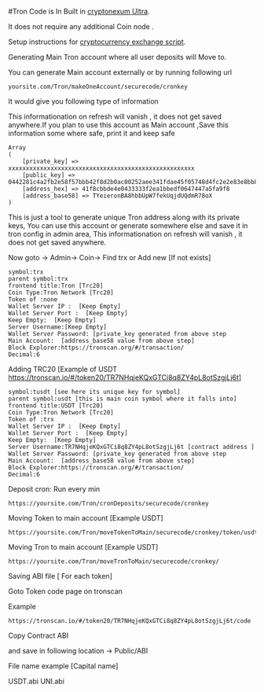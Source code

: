 #Tron Code is In Built in [cryptonexum Ultra](https://cryptonexum.com/product/ultra).

It does not require any additional Coin node .

Setup instructions for [cryptocurrency exchange script](https://cryptonexum.com/).

Generating Main Tron account where all user deposits will Move to.

You can generate Main account externally or by running following url
```
yoursite.com/Tron/makeOneAccount/securecode/cronkey
```
It would give you following type of information

This informationation on refresh will vanish , it does not get saved anywhere.If you plan to use this account as Main account ,Save this information some where safe, print it and keep safe
```
Array
(
    [private_key] => xxxxxxxxxxxxxxxxxxxxxxxxxxxxxxxxxxxxxxxxxxxxxxxxxxxxx
    [public_key] => 0442281c4a2fb2e58f57bbb42f8d2b0ac00252aee341fdae45f05748d4fc2e2e83e8bb8e872da8157b7258cd09aa0c35d404d568bce1430398ef7e88eb6e6674b8
    [address_hex] => 41f8cbbde4e0433333f2ea1bbedf0647447a5fa9f8
    [address_base58] => TYeieronBA8hbbUpW7fekUqjdUQdmR78oX
)
```
This is just a tool to generate unique Tron address along with its private keys, You can use this account or generate somewhere else and save it in tron config in admin area, This informationation on refresh will vanish , it does not get saved anywhere.

Now goto -> Admin-> Coin-> Find trx or Add new [If not exists]
```
symbol:trx
parent symbol:trx
frontend title:Tron [Trc20]
Coin Type:Tron Network [Trc20]
Token of :none
Wallet Server IP :  [Keep Empty]
Wallet Server Port :  [Keep Empty]
Keep Empty:  [Keep Empty]
Server Username:[Keep Empty]
Wallet Server Password: [private_key generated from above step
Main Account:  [address_base58 value from above step]
Block Explorer:https://tronscan.org/#/transaction/
Decimal:6
```
 
Adding TRC20 [Example of USDT https://tronscan.io/#/token20/TR7NHqjeKQxGTCi8q8ZY4pL8otSzgjLj6t]
```
symbol:tusdt [see here its unique key for symbol]
parent symbol:usdt [this is main coin symbol where it falls into]
frontend title:USDT [Trc20]
Coin Type:Tron Network [Trc20]
Token of :trx
Wallet Server IP :  [Keep Empty]
Wallet Server Port :  [Keep Empty]
Keep Empty:  [Keep Empty]
Server Username:TR7NHqjeKQxGTCi8q8ZY4pL8otSzgjLj6t [contract address ]
Wallet Server Password: [private_key generated from above step
Main Account:  [address_base58 value from above step]
Block Explorer:https://tronscan.org/#/transaction/
Decimal:6
```


Deposit cron: Run every min
```
https://yoursite.com/Tron/cronDeposits/securecode/cronkey
```

Moving Token to main account [Example USDT]
```
https://yoursite.com/Tron/moveTokenToMain/securecode/cronkey/token/usdt
```

Moving Tron to main account [Example USDT]
```
https://yoursite.com/Tron/moveTronToMain/securecode/cronkey/
```



Saving ABI file [ For each token]

Goto Token code page on tronscan

Example
```
https://tronscan.io/#/token20/TR7NHqjeKQxGTCi8q8ZY4pL8otSzgjLj6t/code
```
Copy Contract ABI


and save in following location -> Public/ABI

File name example [Capital name]

USDT.abi
UNI.abi

